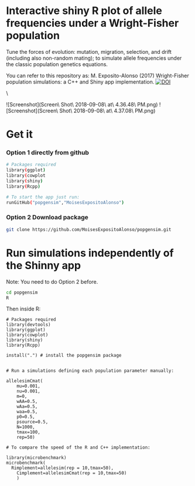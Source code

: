 # Interactive shiny R plot of allele frequencies under a Wright-Fisher population

Tune the forces of evolution: mutation, migration, selection, and drift (including also non-random mating); to simulate allele frequencies under the classic population genetics equations.

You can refer to this repository as:
M. Exposito-Alonso (2017) Wright-Fisher population simulations: a C++ and Shiny app implementation. [![DOI](https://zenodo.org/badge/DOI/10.5281/zenodo.1039886.svg)](https://doi.org/10.5281/zenodo.1039886)

\

![Screenshot](Screen\ Shot\ 2018-09-08\ at\ 4.36.48\ PM.png)
![Screenshot](Screen\ Shot\ 2018-09-08\ at\ 4.37.08\ PM.png)



# Get it

### Option 1 directly from github

``` sh
# Packages required
library(ggplot)
library(cowplot
library(shiny) 
library(Rcpp)

# To start the app just run:
runGitHub("popgensim","MoisesExpositoAlonso")

``` 


### Option 2 Download package
``` sh
git clone https://github.com/MoisesExpositoAlonso/popgensim.git

``` 


# Run simulations independently of the Shinny app
Note: You need to do Option 2 before.

``` sh
cd popgensim
R

```
Then inside R:

```
# Packages required
library(devtools)
library(ggplot) 
library(cowplot)
library(shiny) 
library(Rcpp)

install(".") # install the popgensim package


# Run a simulations defining each population parameter manually:

allelesimCmat(
    mu=0.001,
    nu=0.001,
    m=0,
    wAA=0.5,
    wAa=0.5,
    waa=0.5,
    p0=0.5,
    psource=0.5,
    N=1000,
    tmax=100,
    rep=50)

# To compare the speed of the R and C++ implementation:

library(microbenchmark) 
microbenchmark(
  Rimplement=allelesim(rep = 10,tmax=50),
    Cimplement=allelesimCmat(rep = 10,tmax=50)
    )



```
